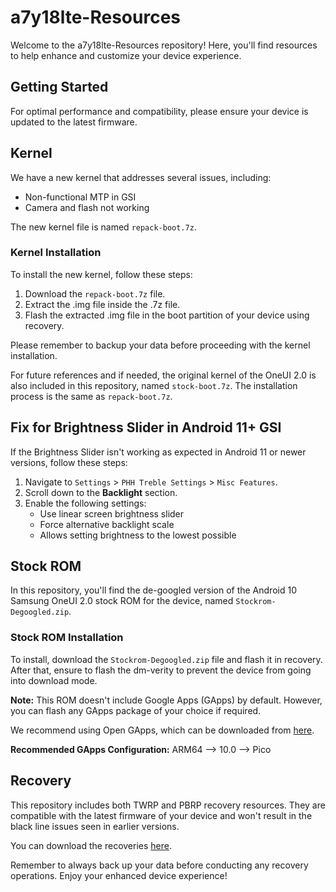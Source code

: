 # a7y18lte-Resources

Welcome to the a7y18lte-Resources repository! Here, you'll find resources to help enhance and customize your device experience. 

## Getting Started 

For optimal performance and compatibility, please ensure your device is updated to the latest firmware.

## Kernel 

We have a new kernel that addresses several issues, including:

- Non-functional MTP in GSI
- Camera and flash not working

The new kernel file is named `repack-boot.7z`.

### Kernel Installation

To install the new kernel, follow these steps:

1. Download the `repack-boot.7z` file.
2. Extract the .img file inside the .7z file.
3. Flash the extracted .img file in the boot partition of your device using recovery.

Please remember to backup your data before proceeding with the kernel installation.

For future references and if needed, the original kernel of the OneUI 2.0 is also included in this repository, named `stock-boot.7z`. The installation process is the same as `repack-boot.7z`.

## Fix for Brightness Slider in Android 11+ GSI

If the Brightness Slider isn't working as expected in Android 11 or newer versions, follow these steps:

1. Navigate to `Settings` > `PHH Treble Settings` > `Misc Features`.
2. Scroll down to the **Backlight** section.
3. Enable the following settings:
    - Use linear screen brightness slider
    - Force alternative backlight scale
    - Allows setting brightness to the lowest possible 

## Stock ROM 

In this repository, you'll find the de-googled version of the Android 10 Samsung OneUI 2.0 stock ROM for the device, named `Stockrom-Degoogled.zip`.

### Stock ROM Installation
To install, download the `Stockrom-Degoogled.zip` file and flash it in recovery. After that, ensure to flash the dm-verity to prevent the device from going into download mode.

**Note:** This ROM doesn't include Google Apps (GApps) by default. However, you can flash any GApps package of your choice if required.

We recommend using Open GApps, which can be downloaded from [here](https://opengapps.org/). 

**Recommended GApps Configuration:** ARM64 --> 10.0 --> Pico

## Recovery 

This repository includes both TWRP and PBRP recovery resources. They are compatible with the latest firmware of your device and won't result in the black line issues seen in earlier versions.

You can download the recoveries [here](https://github.com/DeadPool-4422/Action-TWRP-Builder/releases).

Remember to always back up your data before conducting any recovery operations. Enjoy your enhanced device experience!
